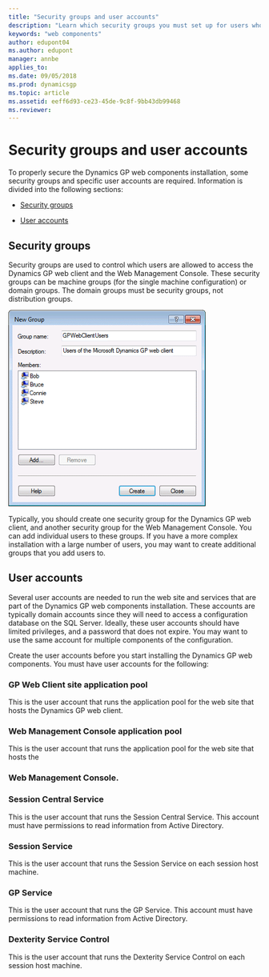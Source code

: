 ```yaml
---
title: "Security groups and user accounts"
description: "Learn which security groups you must set up for users who need access to the web client."
keywords: "web components"
author: edupont04
ms.author: edupont
manager: annbe
applies_to: 
ms.date: 09/05/2018
ms.prod: dynamicsgp
ms.topic: article
ms.assetid: eeff6d93-ce23-45de-9c8f-9bb43db99468
ms.reviewer: 
---
```

<span id="_Toc498953288" class="anchor"></span>

# Security groups and user accounts

To properly secure the Dynamics GP web components installation, some security groups and specific user accounts are required. Information is divided into the following sections:

-   [Security groups](#security-groups)  

-   [User accounts](#user-accounts)  

## Security groups

Security groups are used to control which users are allowed to access the Dynamics GP web client and the Web Management Console. These security groups can be machine groups (for the single machine configuration) or domain groups. The domain groups must be security groups, not distribution groups.

![shows the windows dialog for creating a new security group.](media/web-client-user-groups.png "Deployment")  

Typically, you should create one security group for the Dynamics GP web client, and another security group for the Web Management Console. You can add individual users to these groups. If you have a more complex installation with a large number of users, you may want to create additional groups that you add users to.

## User accounts

Several user accounts are needed to run the web site and services that are part of the Dynamics GP web components installation. These accounts are typically domain accounts since they will need to access a configuration database on the SQL Server. Ideally, these user accounts should have limited privileges, and a password that does not expire. You may want to use the same account for multiple components of the configuration.

Create the user accounts before you start installing the Dynamics GP web components. You must have user accounts for the following:

### GP Web Client site application pool

This is the user account that runs the application pool for the web site that hosts the Dynamics GP web client.

### Web Management Console application pool

This is the user account that runs the application pool for the web site that hosts the

### Web Management Console.

### Session Central Service

This is the user account that runs the Session Central Service. This account must have permissions to read information from Active Directory.

### Session Service

This is the user account that runs the Session Service on each session host machine.

### GP Service

This is the user account that runs the GP Service. This account must have permissions to read information from Active Directory.

### Dexterity Service Control

This is the user account that runs the Dexterity Service Control on each session host machine.
